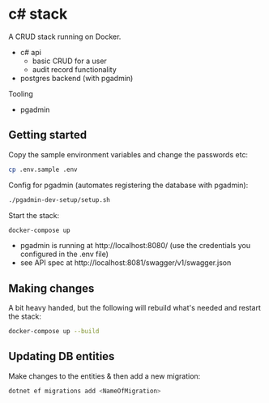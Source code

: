 # c# stack

A CRUD stack running on Docker.

- c# api
  - basic CRUD for a user
  - audit record functionality
- postgres backend (with pgadmin)

Tooling

- pgadmin

## Getting started

Copy the sample environment variables and change the passwords etc:

```bash
cp .env.sample .env
```

Config for pgadmin (automates registering the database with pgadmin):

```bash
./pgadmin-dev-setup/setup.sh
```

Start the stack:

```bash
docker-compose up
```

- pgadmin is running at http://localhost:8080/ (use the credentials you configured in the .env file)
- see API spec at http://localhost:8081/swagger/v1/swagger.json

## Making changes

A bit heavy handed, but the following will rebuild what's needed and restart the stack:

```bash
docker-compose up --build
```

## Updating DB entities

Make changes to the entities & then add a new migration:

```bash
dotnet ef migrations add <NameOfMigration>
```
